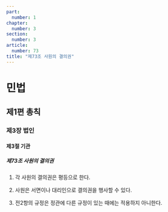 ```yaml
---
part:
  number: 1
chapter:
  number: 3
section:
  number: 3
article:
  number: 73
title: "제73조 사원의 결의권"
---
```

# 민법

## 제1편 총칙

### 제3장 법인

#### 제3절 기관

##### 제73조 사원의 결의권

1. 각 사원의 결의권은 평등으로 한다.

2. 사원은 서면이나 대리인으로 결의권을 행사할 수 있다.

3. 전2항의 규정은 정관에 다른 규정이 있는 때에는 적용하지 아니한다.
